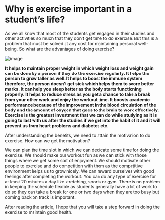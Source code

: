 # Why is exercise important in a student’s life?
As we all know that most of the students get engaged in their studies and other activities so much that they don’t get time to do exercise. But this is a problem that must be solved at any cost for maintaining personal well-being. So what are the advantages of doing exercise?

![image](https://miro.medium.com/max/640/0*SciIlFYIWKxghyXx.jpg)

**It helps to maintain proper weight in which weight loss and weight gain can be done by a person if they do the exercise regularly. It helps the person to grow taller as well. It helps to boost the immune system therefore, the person doesn’t get sick which helps them to score better marks. It can help you sleep better as the body starts functioning properly. It helps to reduce stress as you get a chance to take a break from your other work and enjoy the workout time. It boosts academic performance because of the improvement in the blood circulation of the body and the amount of oxygen that goes to the brain to work effectively. Exercise is the greatest investment that we can do while studying as it is going to last with us after the studies if we get into the habit of it and it will prevent us from heart problems and diabetes etc.**

After understanding the benefits, we need to attain the motivation to do exercise. How can we get the motivation?

We can plan the time slot in which we can dedicate some time for doing the exercise. We should make our workout fun as we can stick with those things where we get some sort of enjoyment. We should motivate other people to exercise and do competition with them as the competitive environment helps us to grow nicely. We can reward ourselves with good feelings after completing the workout. You can do any type of exercise for at least 20 minutes a day like stretching, sports or gym. There is no problem in keeping the schedule flexible as students generally have a lot of work to do so they can take a break for one or two days when they are too busy but coming back on track is important.

After reading the article, I hope that you will take a step forward in doing the exercise to maintain good health.
